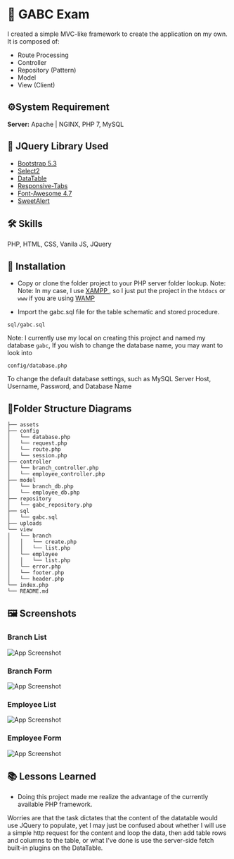 
# 👕 GABC Exam

I created a simple MVC-like framework to create the application on my own. It is composed of:

- Route Processing
- Controller
- Repository (Pattern)
- Model
- View (Client)


## ⚙️System Requirement

**Server:** Apache | NGINX, PHP 7, MySQL

## 🧩 JQuery Library Used

- [ Bootstrap 5.3 ](https://getbootstrap.com "Bootstrap 5.3")
- [ Select2 ](https://select2.org/ "Select2")
- [ DataTable ](https://datatables.net/ "Select2")
- [ Responsive-Tabs ](https://jellekralt.github.io/Responsive-Tabs "Responsive-Tabs")
- [ Font-Awesome 4.7 ](https://fontawesome.com/v4/icons/ "Font-Awesome 4.7")
- [ SweetAlert ](https://sweetalert.js.org/ "SweetAlert")


## 🛠 Skills
PHP, HTML, CSS, Vanila JS, JQuery


## 📌 Installation

- Copy or clone the folder project to your PHP server folder lookup.
Note: Note: In my case, I use [ XAMPP ](https://www.apachefriends.org/ "xampp"), so I just put the project in the ``` htdocs ``` or ``` www ``` if you are using [ WAMP ](https://www.apachefriends.org/ "wamp")

- Import the gabc.sql file for the table schematic and stored procedure.

```
sql/gabc.sql
```
Note: I currently use my local on creating this project and named my database ``` gabc ```, If you wish to change the database name, you may want to look into

```
config/database.php
```

To change the default database settings, such as MySQL Server Host, Username, Password, and Database Name


## 📁Folder Structure Diagrams

```
├── assets
├── config
│   └── database.php
│   └── request.php
│   └── route.php
│   └── session.php
├── controller
│   └── branch_controller.php
│   └── employee_controller.php
├── model
│   └── branch_db.php
│   └── employee_db.php
├── repository
│   └── gabc_repository.php
├── sql
│   └── gabc.sql
├── uploads
└── view
│   └── branch
│   │   └── create.php
│   │   └── list.php
│   └── employee
│   │   └── list.php
│   └── error.php
│   └── footer.php
│   └── header.php
└── index.php
└── README.md
```


## 🖼️ Screenshots

### Branch List

![App Screenshot](https://i.ibb.co/1qnkL8N/download.png)

### Branch Form

![App Screenshot](https://i.ibb.co/w6Kq0BG/download-1.png)

### Employee List


![App Screenshot](https://i.ibb.co/1002jjF/download-2.png)

### Employee Form


![App Screenshot](https://i.ibb.co/HT3yy6y/download-3.png)
## 📚 Lessons Learned

- Doing this project made me realize the advantage of the currently available PHP framework.

Worries are that the task dictates that the content of the datatable would use JQuery to populate, yet I may just be confused about whether I will use a simple http request for the content and loop the data, then add table rows and columns to the table, or what I've done is use the server-side fetch built-in plugins on the DataTable.

